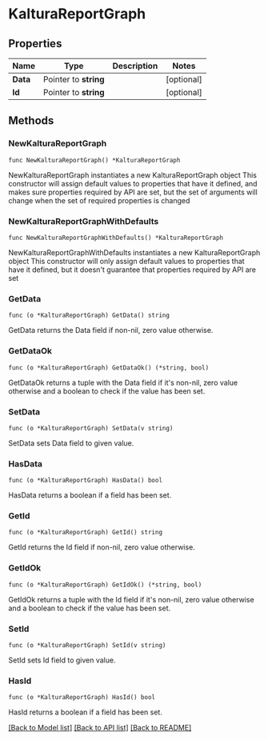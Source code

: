 # KalturaReportGraph

## Properties

Name | Type | Description | Notes
------------ | ------------- | ------------- | -------------
**Data** | Pointer to **string** |  | [optional] 
**Id** | Pointer to **string** |  | [optional] 

## Methods

### NewKalturaReportGraph

`func NewKalturaReportGraph() *KalturaReportGraph`

NewKalturaReportGraph instantiates a new KalturaReportGraph object
This constructor will assign default values to properties that have it defined,
and makes sure properties required by API are set, but the set of arguments
will change when the set of required properties is changed

### NewKalturaReportGraphWithDefaults

`func NewKalturaReportGraphWithDefaults() *KalturaReportGraph`

NewKalturaReportGraphWithDefaults instantiates a new KalturaReportGraph object
This constructor will only assign default values to properties that have it defined,
but it doesn't guarantee that properties required by API are set

### GetData

`func (o *KalturaReportGraph) GetData() string`

GetData returns the Data field if non-nil, zero value otherwise.

### GetDataOk

`func (o *KalturaReportGraph) GetDataOk() (*string, bool)`

GetDataOk returns a tuple with the Data field if it's non-nil, zero value otherwise
and a boolean to check if the value has been set.

### SetData

`func (o *KalturaReportGraph) SetData(v string)`

SetData sets Data field to given value.

### HasData

`func (o *KalturaReportGraph) HasData() bool`

HasData returns a boolean if a field has been set.

### GetId

`func (o *KalturaReportGraph) GetId() string`

GetId returns the Id field if non-nil, zero value otherwise.

### GetIdOk

`func (o *KalturaReportGraph) GetIdOk() (*string, bool)`

GetIdOk returns a tuple with the Id field if it's non-nil, zero value otherwise
and a boolean to check if the value has been set.

### SetId

`func (o *KalturaReportGraph) SetId(v string)`

SetId sets Id field to given value.

### HasId

`func (o *KalturaReportGraph) HasId() bool`

HasId returns a boolean if a field has been set.


[[Back to Model list]](../README.md#documentation-for-models) [[Back to API list]](../README.md#documentation-for-api-endpoints) [[Back to README]](../README.md)


